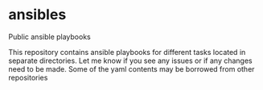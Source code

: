 # ansibles
Public ansible playbooks 

This repository contains ansible playbooks for different tasks located in separate directories. Let me know if you see any issues or if any changes need to be made.
Some of the yaml contents may be borrowed from other repositories 
